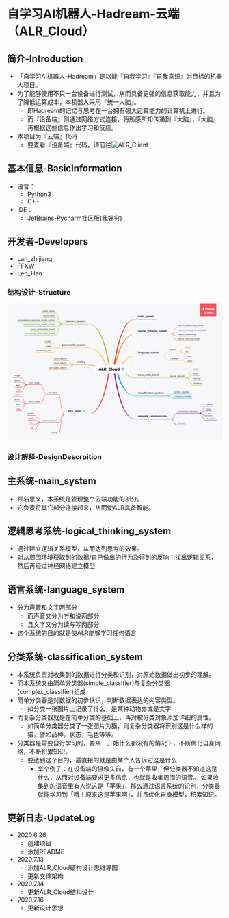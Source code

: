 # 自学习AI机器人-Hadream-云端（ALR_Cloud）

## 简介-Introduction
- 「自学习AI机器人-Hadream」是以能『自我学习』『自我意识』为目标的机器人项目。
- 为了能够使用不只一台设备进行测试，从而具备更强的信息获取能力，并且为了降低运算成本，本机器人采用『统一大脑』。
  - 即Hadream的记忆与思考在一台拥有强大运算能力的计算机上进行。
  - 而『设备端』则通过网络方式连接，将所感所知传递到『大脑』，『大脑』再根据这些信息作出学习和反应。
- 本项目为『云端』代码
  - 要查看『设备端』代码，请前往![ALR_Client](https://github.com/AutoLearningRobotHadream/ALR_Client)

## 基本信息-BasicInformation
- 语言：
  - Python3
  - C++
- IDE：
  - JetBrains-Pycharm社区版(我好穷)
  
## 开发者-Developers
- Lan_zhijiang
- FFXW
- Leo_Han

### 结构设计-Structure
![ALR_Cloud-Structure](https://github.com/AutoLearningRobotHadream/ALR_Cloud/blob/master/ALR_Cloud.png)

### 设计解释-DesignDescrpition

## 主系统-main_system
- 顾名思义，本系统是管理整个云端功能的部分。
- 它负责将其它部分连接起来，从而使ALR具备智能。

## 逻辑思考系统-logical_thinking_system
- 通过建立逻辑关系模型，从而达到思考的效果。
- 对从周围环境获取到的数据/自己做出的行为及得到的反响中找出逻辑关系，然后再经过神经网络建立模型

## 语言系统-language_system
- 分为声音和文字两部分
  - 而声音又分为听和说两部分
  - 且文字又分为读与写两部分
- 这个系统的目的就是使ALR能够学习任何语言

## 分类系统-classification_system
- 本系统负责对收集到的数据进行分类和识别，对原始数据做出初步的理解。
- 而本系统又由简单分类器(simple_classifier)与复杂分类器(complex_classifier)组成
- 简单分类器是对数据的初步认识，判断数据表达的内容类型。
  - 如分类一张图片上记录了什么，是某种动物亦或是文字
- 而复杂分类器就是在简单分类的基础上，再对被分类对象添加详细的属性。
  - 如简单分类器分类了一张图片为猫，则复杂分类器将识别这是什么样的猫，譬如品种，状态，毛色等等。
- 分类器是需要自行学习的，要从一开始什么都没有的情况下，不断优化自身网络，不断积累知识。
  - 要达到这个目的，最直接的就是由某个人告诉它这是什么
    - 举个例子：在设备端的摄像头前，有一个苹果，但分类器不知道这是什么，从而对设备端要求更多信息，也就是收集周围的语音。
    如果收集到的语音里有人说这是「苹果」，那么通过语言系统的识别，分类器就能学习到「哦！原来这是苹果啊」，并且优化自身模型，积累知识。


## 更新日志-UpdateLog
- 2020.6.26
  - 创建项目
  - 添加README
- 2020.7.13
  - 添加ALR_Cloud结构设计思维导图
  - 更新文件架构
- 2020.7.14
  - 更新ALR_Cloud结构设计
- 2020.7.16
  - 更新设计思想
